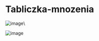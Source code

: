# Tabliczka-mnozenia
![image](https://user-images.githubusercontent.com/91990502/165749351-09ad4fa7-3b8a-4837-b3c9-4c1adf3c7e99.png)\

![image](https://user-images.githubusercontent.com/91990502/165749370-3768fa7a-1a77-420b-be07-fbceda3ebcd7.png)
